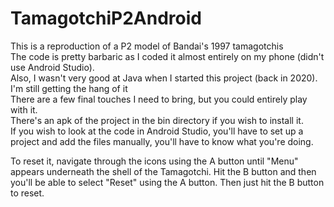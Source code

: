 # TamagotchiP2Android

This is a reproduction of a P2 model of Bandai's 1997 tamagotchis <br/>
The code is pretty barbaric as I coded it almost entirely on my phone (didn't use Android Studio). <br/>
Also, I wasn't very good at Java when I started this project (back in 2020). I'm still getting the hang of it <br/>
There are a few final touches I need to bring, but you could entirely play with it.<br/>
There's an apk of the project in the bin directory if you wish to install it.<br/>
If you wish to look at the code in Android Studio, you'll have to set up a project and add the files manually, you'll have to know what you're doing.<br/>

To reset it, navigate through the icons using the A button until "Menu" appears underneath the shell of the Tamagotchi. Hit the B button and then you'll be able to select "Reset" using the A button. Then just hit the B button to reset.
